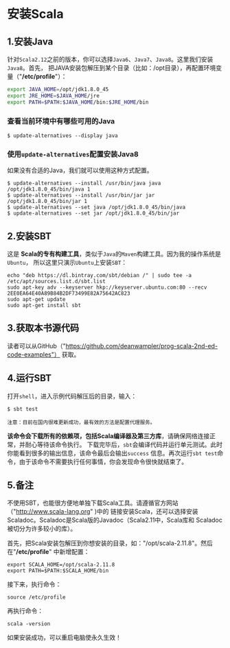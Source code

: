 安装Scala
================================================================================
## 1.安装Java
针对`Scala2.12`之前的版本，你可以选择`Java6`、`Java7`、`Java8`。这里我们安装`Java8`。首先，
把JAVA安装包解压到某个目录（比如：/opt目录），再配置环境变量（"**/etc/profile**"）：
```sh
export JAVA_HOME=/opt/jdk1.8.0_45
export JRE_HOME=$JAVA_HOME/jre                 
export PATH=$PATH:$JAVA_HOME/bin:$JRE_HOME/bin
```

### 查看当前环境中有哪些可用的Java
```shell
$ update-alternatives --display java
```

### 使用`update-alternatives`配置安装Java8
如果没有合适的Java，我们就可以使用这种方式配置。
```shell
$ update-alternatives --install /usr/bin/java java /opt/jdk1.8.0_45/bin/java 1
$ update-alternatives --install /usr/bin/jar jar /opt/jdk1.8.0_45/bin/jar 1
$ update-alternatives --set java /opt/jdk1.8.0_45/bin/java
$ update-alternatives --set jar /opt/jdk1.8.0_45/bin/jar
```

## 2.安装SBT
这是 **Scala的专有构建工具**，类似于`Java`的`Maven`构建工具。因为我的操作系统是`Ubuntu`，
所以这里只演示`Ubuntu`上安装`SBT`：
```shell
echo "deb https://dl.bintray.com/sbt/debian /" | sudo tee -a /etc/apt/sources.list.d/sbt.list
sudo apt-key adv --keyserver hkp://keyserver.ubuntu.com:80 --recv 2EE0EA64E40A89B84B2DF73499E82A75642AC823
sudo apt-get update
sudo apt-get install sbt
```

## 3.获取本书源代码
读者可以从GitHub（"https://github.com/deanwampler/prog-scala-2nd-ed-code-examples"）
获取。

## 4.运行SBT
打开`shell`，进入示例代码解压后的目录，输入：
```shell
$ sbt test
```
```
注意：目前在国内很难更新成功，最有效的方法是配置代理服务。
```
**该命令会下载所有的依赖项，包括Scala编译器及第三方库**，请确保网络连接正常，并耐心等待该命令执行。
下载完毕后，`sbt`会编译代码并运行单元测试。此时你能看到很多的输出信息，该命令最后会输出`success`
信息。再次运行`sbt test`命令，由于该命令不需要执行任何事情，你会发现命令很快就结束了。

## 5.备注
不使用SBT，也能很方便地单独下载Scala工具。请遵循官方网站（"http://www.scala-lang.org" )中的
链接安装Scala，还可以选择安装Scaladoc。Scaladoc是Scala版的Javadoc（Scala2.11中，Scala库和
Scaladoc被切分为许多较小的库）。

首先，把Scala安装包解压到你想安装的目录，如："/opt/scala-2.11.8"。然后在"**/etc/profile**"
中新增配置：
```shell
export SCALA_HOME=/opt/scala-2.11.8
export PATH=$PATH:$SCALA_HOME/bin
```
接下来，执行命令：
```shell
source /etc/profile
```
再执行命令：
```shell
scala -version
```
如果安装成功，可以重启电脑使永久生效！
